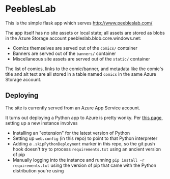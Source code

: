# PeeblesLab

This is the simple flask app which serves http://www.peebleslab.com/

The app itself has no site assets or local state; all assets are stored as blobs in the Azure Storage account peebleslab.blob.core.windows.net:

* Comics themselves are served out of the `comics/` container
* Banners are served out of the `banners/` container
* Miscellaneous site assets are served out of the `static/` container

The list of comics, links to the comic/banner, and metadata like the comic's title and alt text are all stored in a table named `comics` in the same Azure Storage account.

## Deploying

The site is currently served from an Azure App Service account.

It turns out deploying a Python app to Azure is pretty wonky.
Per [this page](https://docs.microsoft.com/en-us/visualstudio/python/managing-python-on-azure-app-service?view=vs-2017), setting up a new instance involves

* Installing an "extension" for the latest version of Python
* Setting up `web.config` (in this repo) to point to that Python interpreter
* Adding a `.skipPythonDeployment` marker in this repo, so the git push hook doesn't try to process `requirements.txt` using an ancient version of pip
* Manually logging into the instance and running `pip install -r requirements.txt` using the version of pip that came with the Python distribution you're using
